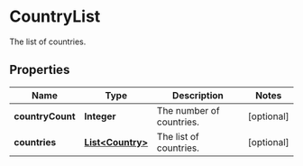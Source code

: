 

# CountryList

The list of countries.

## Properties

| Name | Type | Description | Notes |
|------------ | ------------- | ------------- | -------------|
|**countryCount** | **Integer** | The number of countries. |  [optional] |
|**countries** | [**List&lt;Country&gt;**](Country.md) | The list of countries. |  [optional] |



